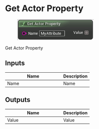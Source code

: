 # Get Actor Property

<div align="left" data-full-width="false">

<figure><img src="../../../.gitbook/assets/Get_Actor_Property.png" alt=""><figcaption></figcaption></figure>

</div>

Get Actor Property

## Inputs

<table><thead><tr><th width="170">Name</th><th>Description</th></tr></thead><tbody><tr><td>Name</td><td>Name</td></tr></tbody></table>

## Outputs

<table><thead><tr><th width="170">Name</th><th>Description</th></tr></thead><tbody><tr><td>Value</td><td>Value</td></tr></tbody></table>
